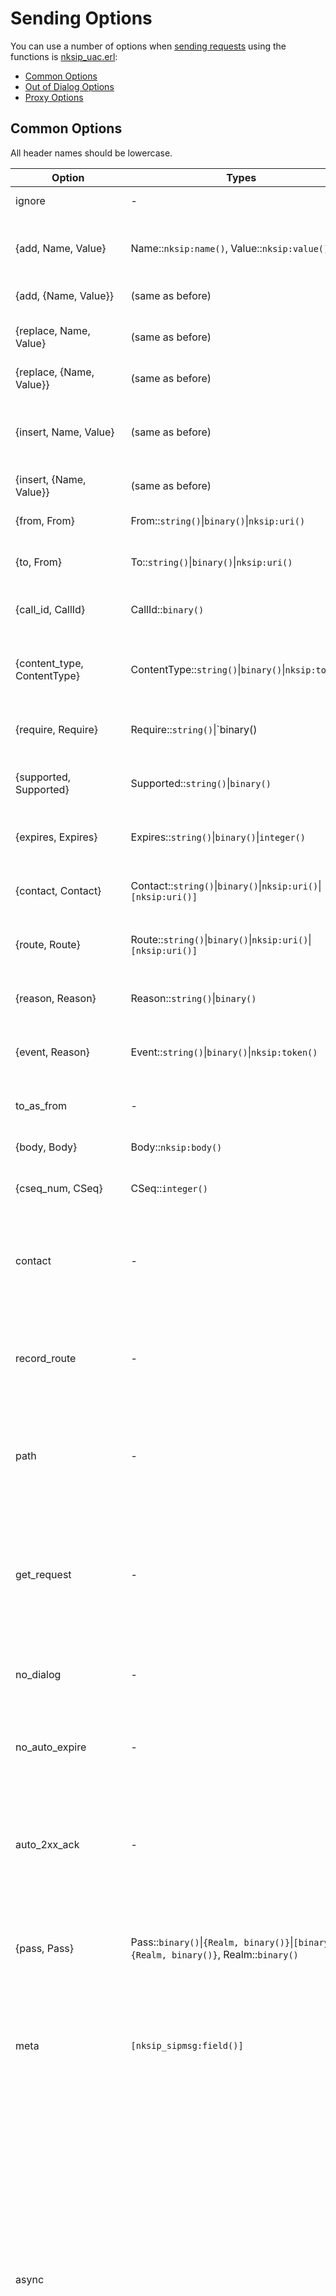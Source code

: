 # Sending Options

You can use a number of options when [sending requests](../guide/sending_requests.md) using the functions is [nksip_uac.erl](../../src/nksip_uac.erl):

* [Common Options](#common-options)
* [Out of Dialog Options](#out-of-dialog-options)
* [Proxy Options](#proxy-options)


## Common Options
All header names should be lowercase.

Option|Types|Description|Commment
---|---|---|---|
ignore|-|Ignore this option|
{add, Name, Value}|Name::`nksip:name()`, Value::`nksip:value()`|Adds a new header, after any previous one with the same name|
{add, {Name, Value}}|(same as before)|Same as before|
{replace, Name, Value}|(same as before)|Adds a new header, replacing any previous one|
{replace, {Name, Value}}|(same as before)|Same as before|
{insert, Name, Value}|(same as before)|Inserts a new header, before any previous one with the same name|
{insert, {Name, Value}}|(same as before)|Same as before|
{from, From}|From::`string()`&#124;`binary()`&#124;`nksip:uri()`|Same as {replace, "from", From}|Do not use in in-dialog requests
{to, From}|To::`string()`&#124;`binary()`&#124;`nksip:uri()`|Same as {replace, "to", From}|Do not use in in-dialog requests
{call_id, CallId}|CallId::`binary()`|Same as {replace, "call-id", Call-ID}|Do not use in in-dialog requests
{content_type, ContentType}|ContentType::`string()`&#124;`binary()`&#124;`nksip:token()`|Same as {replace, "content-type", ContentType}
{require, Require}|Require::`string()`&#124;`binary()|Same as {replace, "require", Require}|
{supported, Supported}|Supported::`string()`&#124;`binary()`|Same as {replace, "supported", Supported}
{expires, Expires}|Expires::`string()`&#124;`binary()`&#124;`integer()`|Same as {replace, "expires", Expires}
{contact, Contact}|Contact::`string()`&#124;`binary()`&#124;`nksip:uri()`&#124;`[nksip:uri()]`|Same as {replace, "contact", Contact}
{route, Route}|Route::`string()`&#124;`binary()`&#124;`nksip:uri()`&#124;`[nksip:uri()]`|Same as {replace, "route", Route}
{reason, Reason}|Reason::`string()`&#124;`binary()`|Same as {replace, "reason", Reason}|
{event, Reason}|Event::`string()`&#124;`binary()`&#124;`nksip:token()`|Same as {replace, "event", Event}|
to_as_from|-|Replace To header with current From value|Useful for REGISTER requests
{body, Body}|Body::`nksip:body()`|Sets the request body|
{cseq_num, CSeq}|CSeq::`integer()`|Sets the numeric part of the CSeq header|Do not use in in-dialog requests
contact|-|Automatically generates a Contact header, if none is already present|Use it in dialog generaing requests as INVITE
record_route|-|Automatically generates a Record-Route header, if none is already present|Used in proxies to force new in-dialog requests to pass through this proxy
path|-|Automatically generates a Path header, if none is already present|Used in proxies to force new registrations to go through this proxy
get_request|-|If present, and the callback function is present, if will be called when the request has been sent as `{req, Request, Call}`|You can use the functions in [the API](api.md) to extract relevant information from the request
no_dialog|-|Do not process dialogs for this request|
no_auto_expire|-|Do not generate automatic CANCEL for expired INVITE requests|
auto_2xx_ack|-|Generates and sends an ACK automatically after a successful INVITE response|
{pass, Pass}|Pass::`binary()`&#124;`{Realm, binary()}`&#124;`[binary()`&#124;`{Realm, binary()}`, Realm::`binary()`|Passwords to use when a 401 or 407 response is received to generate an automatic new request|Firt matching Realms are used, then passwords without realm
meta|`[nksip_sipmsg:field()]`|Use it to select [which specific fields](metadata.md) from the response shall be returned. 
async|||If present, the call will return inmediatly as `{async, ReqId}`, or `{error, Error}` if an error is produced before sending the request. `ReqId` can be used with the functions in [the API](api.md) to get information about the request (the request may not be sent yet, so the information about transport may not be present)
callback|`fun/1`|If defined, it will be called for every received provisional response as `{reply, Code, Resp, Call}`. For `async` requests, it is called also for the final response and, if an error is produced before sending the request, as `{error, Error}`
{local_host, LocalHost}|LocalHost::`auto`&#124;`string()`&#124;`binary()`|Host or IP to use when auto generating headers like Contact or Record-Route.
{local_host6, LocalHost}|LocalHost::`auto`&#124;`string()`&#124;`binary()`|Host or IP to use when auto generating headers like Contact or Record-Route using IPv6
prack_callback|`fun/2`|If present, it will be called ?|
{reg_id, RegId}|RegId::`integer()`|`reg-id` field to use in REGISTER requests|For Outbound support
{refer_subscription_id, Refer}|Refer::`nksip:id()`|If present, ...
user_agent|-|Automatically generates a User-Agent header, replacing any previous value
supported|-|Automatically generates a Supported header, replacing any previous value
allow|-|Automatically generates an Allow header, replacing any previous value
accept|-|Automatically generates an Accept header, replacing any previous value
accept|-|Automatically generates an Date header, replacing any previous value
allow_event|-|Automatically generates an Allow-Event header, replacing any previous value
{min_se, SE}|SE::`integer()`|Includes a Min-SE header in the request|Used for Session Timers
{session_expires, SE}|SE::`integer()`&#124;`{integer(), uac}`&#124;`{integer(), uas}`|Includes a Session-Expires header in the request|Used for Session Timers
{subscription_state, ST}|ST::`{active, Expires}`&#124;`{pending, Expires}`&#124;`{terminated, Reason}`&#124;`{terminated, Reason, Retry}`, Expires::`undefined&#124;integer()`, Reason::`undefined`&#124;`atom()`|Generates a Subscription-State header
{sip_etag, ETag}|ETag::`string()`&#124;`binary()`|Includes a Sip-ETag header in the request


no_100|-|Do not generate 100 responses


Key|Type|Default|Description




&#124;



## Out of Dialog Options
Options available for most methods only when sent outside any dialog are:

Key|Type|Default|Description
---|---|---|---
from|`user_uri()`||Overrides SipApp config
to|`user_uri()`||_To_ header to use in the request
call_id|`call_id()`|(automatic)|If defined, will be used instead of a newly generated one (use `nksip_lib:luid/0`)
cseq|`nksip:cseq()`|(automatic)|If defined, will be used instead of a newly generated one (use `nksip_lib:cseq/0`)
route|`nksip:user_uri()`||Overrides SipApp config


## Proxy Options
